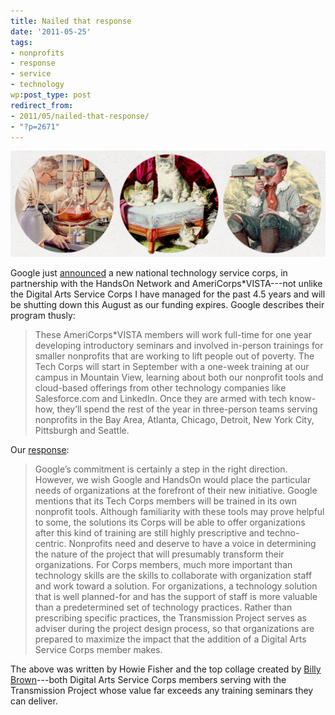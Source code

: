 ```yaml
---
title: Nailed that response
date: '2011-05-25'
tags:
- nonprofits
- response
- service
- technology
wp:post_type: post
redirect_from:
- 2011/05/nailed-that-response/
- "?p=2671"
---
```


![](/uploads/2011-05-25-Nailed-that-response/3collage-600x202.png "3collage")

Google just [announced](http://googleblog.blogspot.com/2011/05/bringing-tech-knowledge-to-nonprofits.html) a new national technology service corps, in partnership with the HandsOn Network and AmeriCorps\*VISTA---not unlike the Digital Arts Service Corps I have managed for the past 4.5 years and will be shutting down this August as our funding expires. Google describes their program thusly:

> These AmeriCorps\*VISTA members will work full-time for one year developing introductory seminars and involved in-person trainings for smaller nonprofits that are working to lift people out of poverty. The Tech Corps will start in September with a one-week training at our campus in Mountain View, learning about both our nonprofit tools and cloud-based offerings from other technology companies like Salesforce.com and LinkedIn. Once they are armed with tech know-how, they’ll spend the rest of the year in three-person teams serving nonprofits in the Bay Area, Atlanta, Chicago, Detroit, New York City, Pittsburgh and Seattle.

Our [response](http://transmissionproject.org/current/2011/5/google-announces-launch-of-technology-corps):

> Google’s commitment is certainly a step in the right direction. However, we wish Google and HandsOn would place the particular needs of organizations at the forefront of their new initiative. Google mentions that its Tech Corps members will be trained in its own nonprofit tools. Although familiarity with these tools may prove helpful to some, the solutions its Corps will be able to offer organizations after this kind of training are still highly prescriptive and techno-centric. Nonprofits need and deserve to have a voice in determining the nature of the project that will presumably transform their organizations. For Corps members, much more important than technology skills are the skills to collaborate with organization staff and work toward a solution. For organizations, a technology solution that is well planned-for and has the support of staff is more valuable than a predetermined set of technology practices. Rather than prescribing specific practices, the Transmission Project serves as adviser during the project design process, so that organizations are prepared to maximize the impact that the addition of a Digital Arts Service Corps member makes.

The above was written by Howie Fisher and the top collage created by [Billy Brown](b.illbrown.com)---both Digital Arts Service Corps members serving with the Transmission Project whose value far exceeds any training seminars they can deliver.
